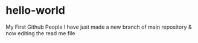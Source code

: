 # hello-world
My First Github People
I have just made a new branch of main repository & now editing the read me file
